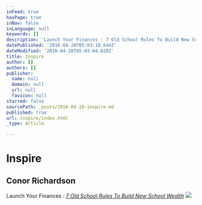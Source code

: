 ```yaml
---
inFeed: true
hasPage: true
inNav: false
inLanguage: null
keywords: []
description: 'Launch Your Finances : 7 Old School Rules To Build New School Wealth'
datePublished: '2016-04-28T05:03:18.644Z'
dateModified: '2016-04-28T05:03:04.828Z'
title: Inspire
author: []
authors: []
publisher:
  name: null
  domain: null
  url: null
  favicon: null
starred: false
sourcePath: _posts/2016-04-28-inspire.md
published: true
url: inspire/index.html
_type: Article

---
```

# Inspire

## Conor Richardson

Launch Your Finances : [_7 Old School Rules To Build New School Wealth_][0]
![](https://the-grid-user-content.s3-us-west-2.amazonaws.com/3b811ff9-7939-4b06-9d02-9dc37f9868ed.png)

[0]: http://launchyourfinances.com/blog/7-old-school-rules-to-build-new-school-wealth